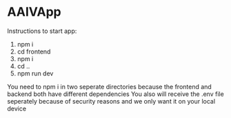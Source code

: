 # AAIVApp

Instructions to start app:
1. npm i
2. cd frontend
3. npm i
4. cd ..
5. npm run dev

You need to npm i in two seperate directories because the frontend and backend both have different dependencies
You also will receive the .env file seperately because of security reasons and we only want it on your local device
